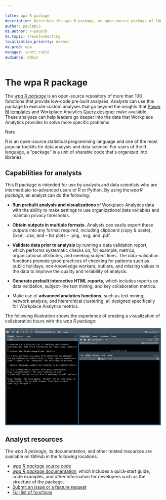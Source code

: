 ```yaml
---

title: wpa R package
description: Describes the wpa R package, an open-source package of 100+ functions in the R data-analysis language for use with Workplace Analytics 
author: paul9955
ms.author: v-pausch
ms.topic: troubleshooting
localization_priority: normal 
ms.prod: wpa
manager: scott.ruble
audience: Admin
---
```


# The wpa R package 

The [_wpa R package_](https://microsoft.github.io/wpa/) is an open-source repository of more than 100 functions that provide low-code pre-built analyses. Analysts can use this package to execute custom analyses that go beyond the insights that [Power BI templates](power-bi-intro.md) and Workplace Analytics [Query designer](query-designer.md) make available. These analyses can help leaders go deeper into the data that Workplace Analytics provides to solve more specific problems.

>[!Note]
>R is an open-source statistical programming language and one of the most popular toolkits for data analysis and data science. For users of the R language, a "package" is a unit of sharable code that's organized into libraries.  

## Capabilities for analysts

This R package is intended for use by analysts and data scientists who are intermediate-to-advanced users of R or Python. By using the _wpa R package_, an analyst can do the following:

* **Run prebuilt analysis and visualizations** of Workplace Analytics data with the ability to make settings to use organizational data variables and maintain privacy thresholds.

* **Obtain outputs in multiple formats.** Analysts can easily export these outputs into any format required, including clipboard (copy & paste), Excel, .csv, and – for plots – .png, .svg, and .pdf.

* **Validate data prior to analysis** by running a data validation report, which performs systematic checks on, for example, metrics, organizational attributes, and meeting subject lines. The data-validation functions promote good practices of checking for patterns such as public holidays, non-knowledge workers, outliers, and missing values in the data to improve the quality and reliability of analysis.

* **Generate prebuilt interactive HTML reports**, which includes reports on data validation, subject-line text mining, and key collaboration metrics.

* Make use of **advanced analytics functions**, such as text mining, network analysis, and hierarchical clustering, all designed specifically for Workplace Analytics metrics.  

The following illustration shows the experience of creating a visualization of collaboration hours with the _wpa R package_:

![wpa R package visualization](../images/wpa/tutorials/wpa-r-package-visual.gif)

## Analyst resources

The _wpa R package_, its documentation, and other related resources are available on GitHub in the following locations: 

* [_wpa R package_ source code](https://github.com/microsoft/wpa/)
* [_wpa R package_ documentation](https://microsoft.github.io/wpa/), which includes a quick-start guide, code examples, and other information for developers such as the structure of the package.   
* [Submit an issue or a feature request](https://github.com/microsoft/wpa/issues)
* [Full list of functions](https://microsoft.github.io/wpa/reference)


